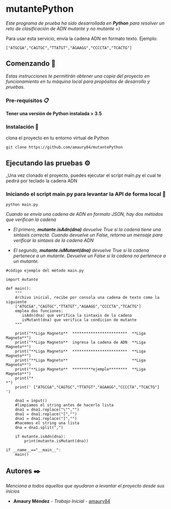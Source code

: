 # mutantePython

_Este programa de prueba ha sido desarrollada en **Python** para resolver un reto de clasificación de ADN mutante y no mutante =)_


Para usar esta servicio, envía la cadena ADN en formato texto. Ejemplo:
```
["ATGCGA","CAGTGC","TTATGT","AGAAGG","CCCCTA","TCACTG"]
```

## Comenzando 🚀

_Estas instrucciones te permitirán obtener una copia del proyecto en funcionamiento en tu máquina local para propósitos de desarrollo y pruebas._

### Pre-requisitos 📋
**Tener una versión de Python instalada > 3.5**

### Instalación 🔧

clona el proyecto en tu entorno virtual de Python

```
git clone https://github.com/amaury84/mutantePython
```

## Ejecutando las pruebas ⚙️

_Una vez clonado el proyecto, puedes ejecutar el script main.py el cual te pedirá por teclado la cadena ADN

### Iniciando el script main.py para levantar la API de forma local 🔩
```
python main.py
```

_Cuando se envía una cadena de ADN en formato JSON, hay dos métodos que verifican la cadena_

* _El primero, **mutante.isAdn(dna)** devuelve True si la cadena tiene una sintaxis correcta._
 _Cuando devuelve un False, retorna un mensaje para verificar la sintaxis de la cadena ADN_

* _El segundo, **mutante.isMutant(dna)** devuelve True si la cadena pertenece a un mutante._
_Devuelve un False si la cadena no pertenece a un mutante._
```
#código ejemplo del método main.py

import mutante

def main():
    """
    Archivo inicial, recibe por consola una cadena de texto como la siguiente
    ["ATGCGA","CAGTGC","TTATGT","AGAAGG","CCCCTA","TCACTG"]
    emplea dos funciones:
       isAdn(dna) que verifica la sintaxis de la cadena
       isMutant(dna) que verifica la condicion de mutante
    """
    
    print("**Liga Magneto**  ************************  **Liga Magneto**")
    print("**Liga Magneto**  ingresa la cadena de ADN  **Liga Magneto**")
    print("**Liga Magneto**  ************************  **Liga Magneto**")
    print("**Liga Magneto**                            **Liga Magneto**")
    print("**Liga Magneto**  *********ejemplo********  **Liga Magneto**")
    print("*                                                          *")
    print(' ["ATGCGA","CAGTGC","TTATGT","AGAAGG","CCCCTA","TCACTG"]    ')
    
    dna1 = input()
    #limpiamos el string antes de hacerlo lista
    dna1 = dna1.replace("\"","")
    dna1 = dna1.replace("[","")
    dna1 = dna1.replace("]","")
    #hacemos el string una lista
    dna = dna1.split(",")
    
    if mutante.isAdn(dna):
        print(mutante.isMutant(dna))

if __name__=="__main__":
    main()
```

## Autores ✒️

_Menciona a todos aquellos que ayudaron a levantar el proyecto desde sus inicios_

* **Amaury Méndez** - *Trabajo Inicial* - [amaury84](https://github.com/amaury84)
